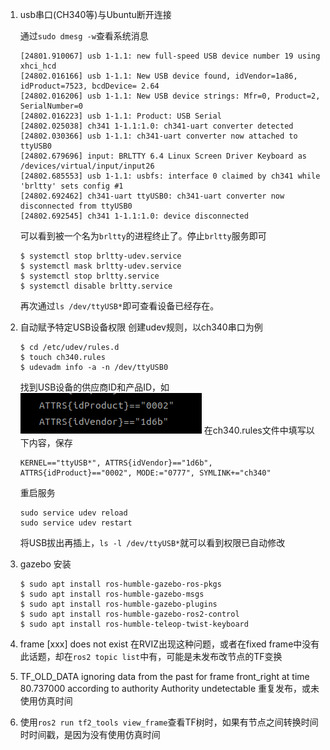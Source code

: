 
1. usb串口(CH340等)与Ubuntu断开连接

    通过`sudo dmesg -w`查看系统消息
    ```shell
    [24801.910067] usb 1-1.1: new full-speed USB device number 19 using xhci_hcd
    [24802.016166] usb 1-1.1: New USB device found, idVendor=1a86, idProduct=7523, bcdDevice= 2.64
    [24802.016206] usb 1-1.1: New USB device strings: Mfr=0, Product=2, SerialNumber=0
    [24802.016223] usb 1-1.1: Product: USB Serial
    [24802.025038] ch341 1-1.1:1.0: ch341-uart converter detected
    [24802.030366] usb 1-1.1: ch341-uart converter now attached to ttyUSB0
    [24802.679696] input: BRLTTY 6.4 Linux Screen Driver Keyboard as /devices/virtual/input/input26
    [24802.685553] usb 1-1.1: usbfs: interface 0 claimed by ch341 while 'brltty' sets config #1
    [24802.692462] ch341-uart ttyUSB0: ch341-uart converter now disconnected from ttyUSB0
    [24802.692545] ch341 1-1.1:1.0: device disconnected
    ```
    可以看到被一个名为`brltty`的进程终止了。停止`brltty`服务即可
    ```shell
    $ systemctl stop brltty-udev.service
    $ systemctl mask brltty-udev.service
    $ systemctl stop brltty.service
    $ systemctl disable brltty.service
    ```
    再次通过`ls /dev/ttyUSB*`即可查看设备已经存在。
2. 自动赋予特定USB设备权限
    创建udev规则，以ch340串口为例
    ```shell
    $ cd /etc/udev/rules.d
    $ touch ch340.rules
    $ udevadm info -a -n /dev/ttyUSB0
    ```
    找到USB设备的供应商ID和产品ID，如
    ![](asserts/udev.png)
    在ch340.rules文件中填写以下内容，保存
    ```shell
    KERNEL=="ttyUSB*", ATTRS{idVendor}=="1d6b", ATTRS{idProduct}=="0002", MODE:="0777", SYMLINK+="ch340"
    ```
    重启服务
    ```shell
    sudo service udev reload
    sudo service udev restart
    ```
    将USB拔出再插上，`ls -l /dev/ttyUSB*`就可以看到权限已自动修改
3. gazebo 安装  
    ```shell
    $ sudo apt install ros-humble-gazebo-ros-pkgs
    $ sudo apt install ros-humble-gazebo-msgs
    $ sudo apt install ros-humble-gazebo-plugins
    $ sudo apt install ros-humble-gazebo-ros2-control
    $ sudo apt install ros-humble-teleop-twist-keyboard 
    ```
4. frame [xxx] does not exist
    在RVIZ出现这种问题，或者在fixed frame中没有此话题，却在`ros2 topic list`中有，可能是未发布改节点的TF变换
5. TF_OLD_DATA ignoring data from the past for frame front_right at time 80.737000 according to authority Authority undetectable
    重复发布，或未使用仿真时间

6. 使用`ros2 run tf2_tools view_frame`查看TF树时，如果有节点之间转换时间时时间戳，是因为没有使用仿真时间